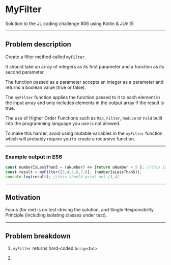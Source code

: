 MyFilter
========

Solution to the JL coding challenge #06 using Kotlin & JUnit5

------

## Problem description

Create a filter method called `myFilter`.

It should take an array of integers as its first parameter and a function as its second parameter.

The function passed as a parameter accepts an integer as a parameter and returns a boolean value (true or false).

The `myFilter` function applies the function passed to it to each element in the input array and only includes elements in the output array if the result is true.


The use of Higher Order Functions such as `Map`, `Filter`, `Reduce` or `Fold` built into the programming language you use is not allowed.

To make this harder, avoid using mutable variables in the `myFilter` function which will probably require you to create a recursive function.


------

### Example output in ES6

```Javascript
const numberIsLessThan5 = (aNumber) => {return aNumber < 5 }; //this is the function to filter out values less than 5
const result = myFilter([3,4,5,6,7,8], (numberIsLessThan5)); 
console.log(result); //this should print out [3,4]

```

------

## Motivation

Focus (for me) is on test-driving the solution, and Single Responsibility Principle (including isolating classes under test).

------

## Problem breakdown

1. `myFilter` returns hard-coded `Array<Int>`

2. 


